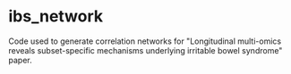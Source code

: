 # ibs_network
Code used to generate correlation networks for "Longitudinal multi-omics reveals subset-specific mechanisms underlying irritable bowel syndrome" paper. 
